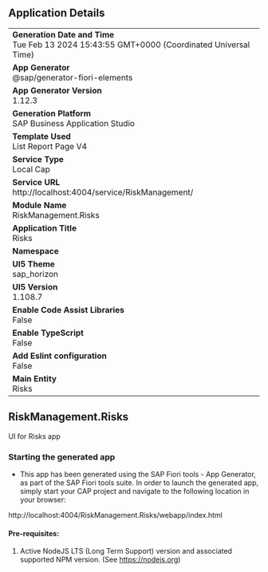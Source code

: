 ## Application Details
|               |
| ------------- |
|**Generation Date and Time**<br>Tue Feb 13 2024 15:43:55 GMT+0000 (Coordinated Universal Time)|
|**App Generator**<br>@sap/generator-fiori-elements|
|**App Generator Version**<br>1.12.3|
|**Generation Platform**<br>SAP Business Application Studio|
|**Template Used**<br>List Report Page V4|
|**Service Type**<br>Local Cap|
|**Service URL**<br>http://localhost:4004/service/RiskManagement/
|**Module Name**<br>RiskManagement.Risks|
|**Application Title**<br>Risks|
|**Namespace**<br>|
|**UI5 Theme**<br>sap_horizon|
|**UI5 Version**<br>1.108.7|
|**Enable Code Assist Libraries**<br>False|
|**Enable TypeScript**<br>False|
|**Add Eslint configuration**<br>False|
|**Main Entity**<br>Risks|

## RiskManagement.Risks

UI for Risks app

### Starting the generated app

-   This app has been generated using the SAP Fiori tools - App Generator, as part of the SAP Fiori tools suite.  In order to launch the generated app, simply start your CAP project and navigate to the following location in your browser:

http://localhost:4004/RiskManagement.Risks/webapp/index.html

#### Pre-requisites:

1. Active NodeJS LTS (Long Term Support) version and associated supported NPM version.  (See https://nodejs.org)


